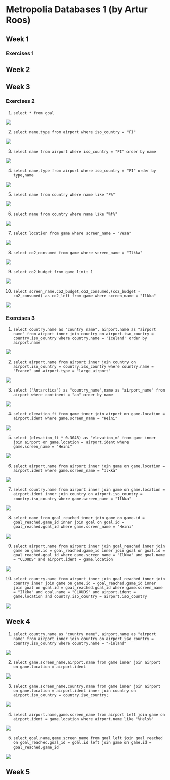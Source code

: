# Metropolia Databases 1 (by Artur Roos)

## Week 1 

### Exercises 1



## Week 2

## Week 3

### Exercises 2

1.  `select * from goal`

![](3_2_01.jpg)

2.  `select name,type from airport where iso_country = "FI"`

![](3_2_02.jpg)

3.  `select name from airport where iso_country = "FI" order by name`

![](3_2_03.jpg)

4.  `select name,type from airport where iso_country = "FI" order by type,name`

![](3_2_04.jpg)

5.  `select name from country where name like "F%"`

![](3_2_05.jpg)

6.  `select name from country where name like "%f%"`

![](3_2_06.jpg)

7.  `select location from game where screen_name = "Vesa"`

![](3_2_07.jpg)

8.  `select co2_consumed from game where screen_name = "Ilkka"`

![](3_2_08.jpg)

9.  `select co2_budget from game limit 1`

![](3_2_09.jpg)

10. `select screen_name,co2_budget,co2_consumed,(co2_budget - co2_consumed) as co2_left from game where screen_name = "Ilkka"`

![](3_2_10.jpg)


### Exercises 3

1. `select country.name as "country name", airport.name as "airport name" from airport inner join country on airport.iso_country = country.iso_country where country.name = 'Iceland' order by airport.name`

![](3_3_01.jpg)

2. `select airport.name from airport
    inner join country on airport.iso_country = country.iso_country
                    where country.name = "France" and airport.type = "large_airport"`

![](3_3_02.jpg)

3. `select ("Antarctica") as "country_name",name as "airport_name" from airport where continent = "an" order by name`

![](3_3_03.jpg)

4. `select elevation_ft from game inner join airport on game.location = airport.ident where game.screen_name = "Heini"`

![](3_3_04.jpg)

5. `select (elevation_ft * 0.3048) as "elevation_m" from game inner join airport on game.location = airport.ident where game.screen_name = "Heini"`

![](3_3_05.jpg)

6. `select airport.name from airport inner join game on game.location = airport.ident where game.screen_name = "Ilkka"`

![](3_3_06.jpg)

7. `select country.name from airport inner join game on game.location = airport.ident inner join country on airport.iso_country = country.iso_country where game.screen_name = "Ilkka"`

![](3_3_07.jpg)

8. `select name from goal_reached inner join game on game.id = goal_reached.game_id inner join goal on goal.id = goal_reached.goal_id where game.screen_name = "Heini"`

![](3_3_08.jpg)

9. `select airport.name from airport
    inner join goal_reached
    inner join game on game.id = goal_reached.game_id
    inner join goal on goal.id = goal_reached.goal_id
                    where game.screen_name = "Ilkka" and goal.name = "CLOUDS" and airport.ident = game.location`

![](3_3_09.jpg)

10. `select country.name from airport
    inner join goal_reached
    inner join country
    inner join game on game.id = goal_reached.game_id
    inner join goal on goal.id = goal_reached.goal_id
                    where game.screen_name = "Ilkka"
                      and goal.name = "CLOUDS"
                      and airport.ident = game.location
                      and country.iso_country = airport.iso_country`

![](3_3_10.jpg)

## Week 4

1. `select country.name as "country name", airport.name as "airport name" from airport inner join country on airport.iso_country = country.iso_country where country.name = "Finland"`

![](4_4_01.jpg)

2. `select game.screen_name,airport.name from game inner join airport on game.location = airport.ident`

![](4_4_02.jpg)

3. `select game.screen_name,country.name from game
    inner join airport on game.location = airport.ident
    inner join country on airport.iso_country = country.iso_country;`

![](4_4_03.jpg)

4. `select airport.name,game.screen_name from airport left join game on airport.ident = game.location where airport.name like "%Hels%"`

![](4_4_04.jpg)

5. `select goal.name,game.screen_name from goal
    left join goal_reached on goal_reached.goal_id = goal.id
    left join game on game.id = goal_reached.game_id`

![](4_4_05.png)

## Week 5

